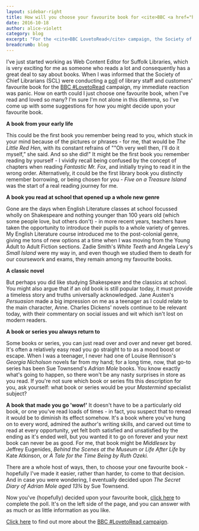```yaml
---
layout: sidebar-right
title: How will you choose your favourite book for <cite>BBC <a href="https://twitter.com/hashtag/lovetoread?f=tweets&vertical=news&src=hash">#LovetoRead</a>?</cite>
date: 2016-10-18
author: alice-violett
category: blog
excerpt: "For the <cite>BBC LovetoRead</cite> campaign, the Society of Chief Librarians (SCL) want to know what YOUR favourite book is. But, Web Content Editor Alice Violett asks, how do you go about making such a big decision?"
breadcrumb: blog
---
```


I’ve just started working as Web Content Editor for Suffolk Libraries, which is very exciting for me as someone who reads a lot and consequently has a great deal to say about books. When I was informed that the Society of Chief Librarians (SCL) were conducting a [poll](http://goscl.com/lovetoread/) of library staff and customers' favourite book for the [BBC #LovetoRead](http://www.bbc.co.uk/programmes/articles/57pvFwzbJHfmp3Gpjt44vQc/lovetoread-celebrating-the-pleasures-of-reading) campaign, my immediate reaction was panic. How on earth could I just choose one favourite book, when I've read and loved so many? I'm sure I'm not alone in this dilemma, so I've come up with some suggestions for how you might decide upon your favourite book.

**A book from your early life**

This could be the first book you remember being read to you, which stuck in your mind because of the pictures or phrases - for me, that would be <cite>The Little Red Hen</cite>, with its constant refrains of ""Oh very well then, I'll do it myself,” she said. And so she did!" It might be the first book you remember reading by yourself - I vividly recall being confused by the concept of chapters when reading <cite>Fantastic Mr. Fox</cite>, and initially trying to read it in the wrong order. Alternatively, it could be the first library book you distinctly remember borrowing, or being chosen for you - <cite>Five on a Treasure Island</cite> was the start of a real reading journey for me.

**A book you read at school that opened up a whole new genre**

Gone are the days when English Literature classes at school focussed wholly on Shakespeare and nothing younger than 100 years old (which some people love, but others don't) - in more recent years, teachers have taken the opportunity to introduce their pupils to a whole variety of genres. My English Literature course introduced me to the post-colonial genre, giving me tons of new options at a time when I was moving from the Young Adult to Adult Fiction sections. Zadie Smith's <cite>White Teeth</cite> and Angela Levy's <cite>Small Island</cite> were my way in, and even though we studied them to death for our coursework and exams, they remain among my favourite books.

**A classic novel**

But perhaps you did like studying Shakespeare and the classics at school. You might also argue that if an old book is still popular today, it must provide a timeless story and truths universally acknowledged. Jane Austen's <cite>Persuasion</cite> made a big impression on me as a teenager as I could relate to the main character, Anne. Charles Dickens' novels continue to be relevant today, with their commentary on social issues and wit which isn't lost on modern readers.

**A book or series you always return to**

Some books or series, you can just read over and over and never get bored. It's often a relatively easy read you go straight to to as a mood boost or escape. When I was a teenager, I never had one of Louise Rennison's <cite>Georgia Nicholson</cite> novels far from my hand; for a long time, now, that go-to series has been Sue Townsend's <cite>Adrian Mole</cite> books. You know exactly what's going to happen, so there won't be any nasty surprises in store as you read. If you're not sure which book or series fits this description for you, ask yourself: what book or series would be your <cite>Mastermind</cite> specialist subject?

**A book that made you go 'wow!'**
It doesn't have to be a particularly old book, or one you've read loads of times - in fact, you suspect that to reread it would be to diminish its effect somehow.  It's a book where you've hung on to every word, admired the author's writing skills, and carved out time to read at every opportunity, yet felt both satisfied and unsatisfied by the ending as it's ended well, but you wanted it to go on forever and your next book can never be as good. For me, that book might be <cite>Middlesex</cite> by Jeffrey Eugenides, <cite>Behind the Scenes at the Museum</cite> or <cite>Life After Life</cite> by Kate Atkinson, or <cite>A Tale for the Time Being<cite> by Ruth Ozeki.

There are a whole host of ways, then, to choose your one favourite book - hopefully I've made it easier, rather than harder, to come to that decision. And in case you were wondering, I eventually decided upon <cite>The Secret Diary of Adrian Mole aged 13¾</cite> by Sue Townsend.

<div class="{% include /c/generic-panel.html %}">

<p>Now you've (hopefully) decided upon your favourite book, <a href="http://goscl.com/lovetoread/">click here</a> to complete the poll. It's on the left side of the page, and you can answer with as much or as little information as you like.</p>

<p><a href="http://www.bbc.co.uk/programmes/articles/57pvFwzbJHfmp3Gpjt44vQc/lovetoread-celebrating-the-pleasures-of-reading">Click here</a> to find out more about the <a href="https://twitter.com/hashtag/lovetoread?f=tweets&vertical=news&src=hash">BBC #LovetoRead campaign</a>.</p>

</div>
